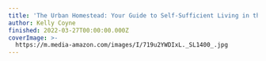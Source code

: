 ```yaml
---
title: 'The Urban Homestead: Your Guide to Self-Sufficient Living in the Heart of the City'
author: Kelly Coyne
finished: 2022-03-27T00:00:00.000Z
coverImage: >-
  https://m.media-amazon.com/images/I/719u2YWDIxL._SL1400_.jpg
---
```

